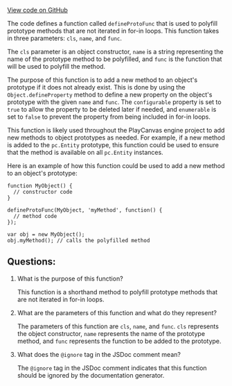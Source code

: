 [View code on GitHub](https://github.com/playcanvas/engine/src/polyfill/defineProtoFunc.js)

The code defines a function called `defineProtoFunc` that is used to polyfill prototype methods that are not iterated in for-in loops. This function takes in three parameters: `cls`, `name`, and `func`. 

The `cls` parameter is an object constructor, `name` is a string representing the name of the prototype method to be polyfilled, and `func` is the function that will be used to polyfill the method. 

The purpose of this function is to add a new method to an object's prototype if it does not already exist. This is done by using the `Object.defineProperty` method to define a new property on the object's prototype with the given `name` and `func`. The `configurable` property is set to `true` to allow the property to be deleted later if needed, and `enumerable` is set to `false` to prevent the property from being included in for-in loops. 

This function is likely used throughout the PlayCanvas engine project to add new methods to object prototypes as needed. For example, if a new method is added to the `pc.Entity` prototype, this function could be used to ensure that the method is available on all `pc.Entity` instances. 

Here is an example of how this function could be used to add a new method to an object's prototype:

```
function MyObject() {
  // constructor code
}

defineProtoFunc(MyObject, 'myMethod', function() {
  // method code
});

var obj = new MyObject();
obj.myMethod(); // calls the polyfilled method
```
## Questions: 
 1. What is the purpose of this function?
    
    This function is a shorthand method to polyfill prototype methods that are not iterated in for-in loops.

2. What are the parameters of this function and what do they represent?
    
    The parameters of this function are `cls`, `name`, and `func`. `cls` represents the object constructor, `name` represents the name of the prototype method, and `func` represents the function to be added to the prototype.

3. What does the `@ignore` tag in the JSDoc comment mean?
    
    The `@ignore` tag in the JSDoc comment indicates that this function should be ignored by the documentation generator.